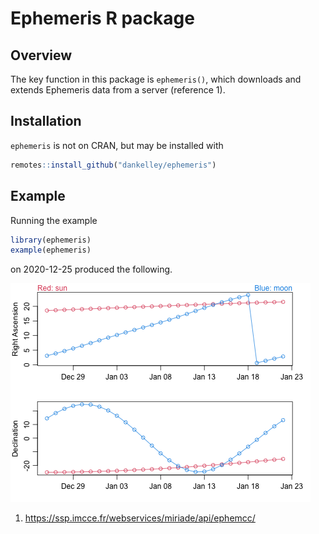 # Ephemeris R package

## Overview

The key function in this package is `ephemeris()`, which downloads and extends
Ephemeris data from a server (reference 1).

## Installation

`ephemeris` is not on CRAN, but may be installed with
```R
remotes::install_github("dankelley/ephemeris")
```

## Example

Running the example
```R
library(ephemeris)
example(ephemeris)
```
on 2020-12-25 produced the following.

![Example 1.](ex1.png)

1. https://ssp.imcce.fr/webservices/miriade/api/ephemcc/

